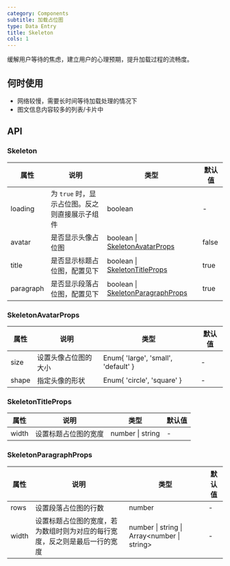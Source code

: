 ```yaml
---
category: Components
subtitle: 加载占位图
type: Data Entry
title: Skeleton
cols: 1
---
```


缓解用户等待的焦虑，建立用户的心理预期，提升加载过程的流畅度。

## 何时使用

- 网络较慢，需要长时间等待加载处理的情况下
- 图文信息内容较多的列表/卡片中


## API

### Skeleton
| 属性 | 说明 | 类型 | 默认值 |
| --- | --- | --- | --- |
| loading | 为 `true` 时，显示占位图。反之则直接展示子组件 | boolean | - |
| avatar | 是否显示头像占位图 | boolean \| [SkeletonAvatarProps](#SkeletonAvatarProps) | false |
| title | 是否显示标题占位图，配置见下 | boolean \| [SkeletonTitleProps](#SkeletonTitleProps) | true |
| paragraph | 是否显示段落占位图，配置见下 | boolean \| [SkeletonParagraphProps](#SkeletonParagraphProps) | true |

### SkeletonAvatarProps
| 属性 | 说明 | 类型 | 默认值 |
| --- | --- | --- | --- |
| size | 设置头像占位图的大小 | Enum{ 'large', 'small', 'default' } | - |
| shape | 指定头像的形状 | Enum{ 'circle', 'square' } | - |

### SkeletonTitleProps
| 属性 | 说明 | 类型 | 默认值 |
| --- | --- | --- | --- |
| width | 设置标题占位图的宽度 | number \| string | - |

### SkeletonParagraphProps
| 属性 | 说明 | 类型 | 默认值 |
| --- | --- | --- | --- |
| rows | 设置段落占位图的行数 | number | - |
| width | 设置标题占位图的宽度，若为数组时则为对应的每行宽度，反之则是最后一行的宽度 | number \| string \| Array<number \| string> | - |
